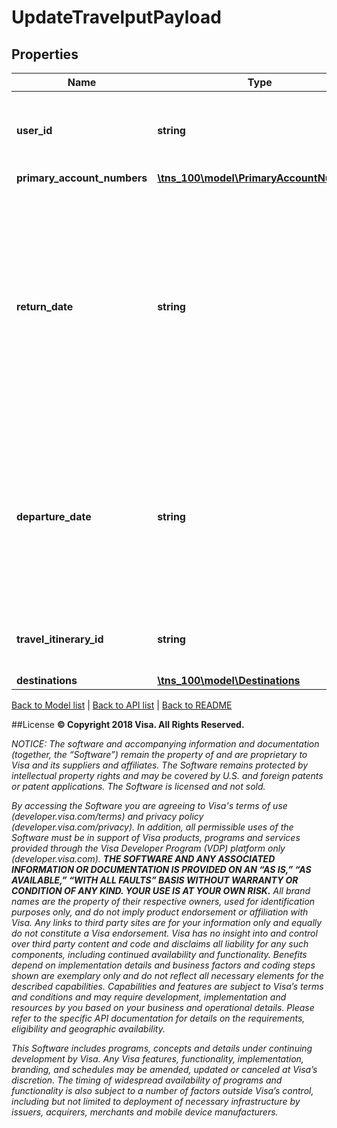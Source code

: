 # UpdateTravelputPayload

## Properties
Name | Type | Description | Notes
------------ | ------------- | ------------- | -------------
**user_id** | **string** | User ID you assigned to identify the cardholder using the service. | [optional] 
**primary_account_numbers** | [**\tns_100\model\PrimaryAccountNumbers**](PrimaryAccountNumbers.md) |  | 
**return_date** | **string** | The date your cardholder will return from the trip. Must be in format YYYY-MM-DD and must not be before the Departure Date in the request or before the current date. | 
**departure_date** | **string** | The date your cardholder will start their trip. Must be in format YYYY-MM-DD and must not be after the Return Date in the request. | 
**travel_itinerary_id** | **string** | Itinerary ID for the travel plan stored in the system. | 
**destinations** | [**\tns_100\model\Destinations**](Destinations.md) |  | 

[Back to Model list](../../README.md#documentation-for-models)   |   [Back to API list](../../README.md#documentation-for-api-endpoints)   |   [Back to README](../../README.md)



##License
**© Copyright 2018 Visa. All Rights Reserved.**

*NOTICE: The software and accompanying information and documentation (together, the “Software”) remain the property of
and are proprietary to Visa and its suppliers and affiliates. The Software remains protected by intellectual property
rights and may be covered by U.S. and foreign patents or patent applications. The Software is licensed and not sold.*

*By accessing the Software you are agreeing to Visa's terms of use (developer.visa.com/terms) and privacy policy (developer.visa.com/privacy).
In addition, all permissible uses of the Software must be in support of Visa products, programs and services provided
through the Visa Developer Program (VDP) platform only (developer.visa.com). **THE SOFTWARE AND ANY ASSOCIATED
INFORMATION OR DOCUMENTATION IS PROVIDED ON AN “AS IS,” “AS AVAILABLE,” “WITH ALL FAULTS” BASIS WITHOUT WARRANTY OR
CONDITION OF ANY KIND. YOUR USE IS AT YOUR OWN RISK.** All brand names are the property of their respective owners, used for identification purposes only, and do not imply
product endorsement or affiliation with Visa. Any links to third party sites are for your information only and equally
do not constitute a Visa endorsement. Visa has no insight into and control over third party content and code and disclaims
all liability for any such components, including continued availability and functionality. Benefits depend on implementation
details and business factors and coding steps shown are exemplary only and do not reflect all necessary elements for the
described capabilities. Capabilities and features are subject to Visa’s terms and conditions and may require development,
implementation and resources by you based on your business and operational details. Please refer to the specific
API documentation for details on the requirements, eligibility and geographic availability.*

*This Software includes programs, concepts and details under continuing development by Visa. Any Visa features,
functionality, implementation, branding, and schedules may be amended, updated or canceled at Visa’s discretion.
The timing of widespread availability of programs and functionality is also subject to a number of factors outside Visa’s control,
including but not limited to deployment of necessary infrastructure by issuers, acquirers, merchants and mobile device manufacturers.*